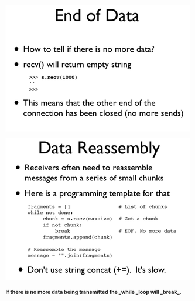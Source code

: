 ![](/assets/chunk1.PNG)

![](/assets/chunk.PNG)

#### If there is no more data being transmitted the _**while **\_loop will _**break**\_**.**



